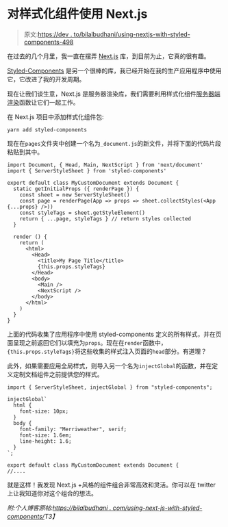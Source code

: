# 对样式化组件使用 Next.js

> 原文:[https://dev . to/bilalbudhani/using-nextjs-with-styled-components-498](https://dev.to/bilalbudhani/using-nextjs-with-styled-components-498)

在过去的几个月里，我一直在摆弄 [Next.js](https://github.com/zeit/next.js/) 库，到目前为止，它真的很有趣。

[Styled-Components](https://github.com/styled-components/styled-components) 是另一个很棒的库，我已经开始在我的生产应用程序中使用它，它改进了我的开发周期。

现在让我们谈生意，Next.js 是服务器渲染库，我们需要利用样式化组件[服务器端渲染](https://www.styled-components.com/docs/advanced#server-side-rendering)函数让它们一起工作。

在 Next.js 项目中添加样式化组件包:

```
yarn add styled-components 
```

现在在`pages`文件夹中创建一个名为`_document.js`的新文件，并将下面的代码片段粘贴到其中。

```
import Document, { Head, Main, NextScript } from 'next/document'
import { ServerStyleSheet } from 'styled-components'

export default class MyCustomDocument extends Document {
  static getInitialProps ({ renderPage }) {
    const sheet = new ServerStyleSheet()
    const page = renderPage(App => props => sheet.collectStyles(<App {...props} />))
    const styleTags = sheet.getStyleElement()
    return { ...page, styleTags } // return styles collected
  }

  render () {
    return (
      <html>
        <Head>
          <title>My Page Title</title>
          {this.props.styleTags}
        </Head>
        <body>
          <Main />
          <NextScript />
        </body>
      </html>
    )
  }
} 
```

上面的代码收集了应用程序中使用 styled-components 定义的所有样式，并在页面呈现之前返回它们以填充为`props`。现在在`render`函数中，`{this.props.styleTags}`将这些收集的样式注入页面的`head`部分。有道理？

此外，如果需要应用全局样式，则导入另一个名为`injectGlobal`的函数，并在定义定制文档组件之前提供您的样式。

```
import { ServerStyleSheet, injectGlobal } from "styled-components";

injectGlobal`
  html {
    font-size: 10px;
  }
  body {
    font-family: "Merriweather", serif;
    font-size: 1.6em;
    line-height: 1.6;
  }
`;

export default class MyCustomDocument extends Document {
//.... 
```

就是这样！我发现 Next.js +风格的组件组合非常高效和灵活。你可以在 twitter 上让我知道你对这个组合的想法。

*附:个人博客原帖:[https://bilalbudhani . com/using-next-js-with-styled-components/](https://bilalbudhani.com/using-next-js-with-styled-components/)T3】*